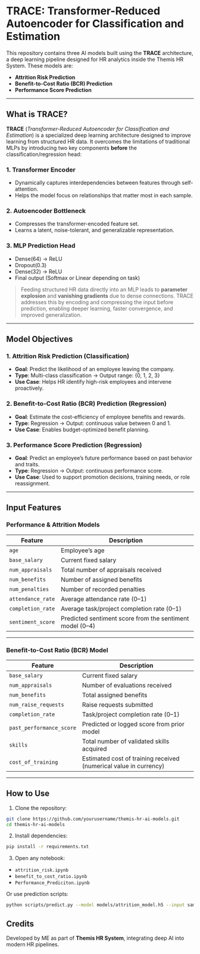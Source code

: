 # TRACE: Transformer-Reduced Autoencoder for Classification and Estimation

This repository contains three AI models built using the **TRACE** architecture, a deep learning pipeline designed for HR analytics inside the Themis HR System. These models are:

- **Attrition Risk Prediction**
- **Benefit-to-Cost Ratio (BCR) Prediction**
- **Performance Score Prediction**

---

## What is TRACE?

**TRACE** (*Transformer-Reduced Autoencoder for Classification and Estimation*) is a specialized deep learning architecture designed to improve learning from structured HR data. It overcomes the limitations of traditional MLPs by introducing two key components **before** the classification/regression head:

### 1. Transformer Encoder
- Dynamically captures interdependencies between features through self-attention.
- Helps the model focus on relationships that matter most in each sample.

### 2. Autoencoder Bottleneck
- Compresses the transformer-encoded feature set.
- Learns a latent, noise-tolerant, and generalizable representation.

### 3. MLP Prediction Head
- Dense(64) → ReLU  
- Dropout(0.3)  
- Dense(32) → ReLU  
- Final output (Softmax or Linear depending on task)

> Feeding structured HR data directly into an MLP leads to **parameter explosion** and **vanishing gradients** due to dense connections. TRACE addresses this by encoding and compressing the input before prediction, enabling deeper learning, faster convergence, and improved generalization.

---

## Model Objectives

### 1. Attrition Risk Prediction (Classification)
- **Goal**: Predict the likelihood of an employee leaving the company.
- **Type**: Multi-class classification → Output range: {0, 1, 2, 3}
- **Use Case**: Helps HR identify high-risk employees and intervene proactively.

### 2. Benefit-to-Cost Ratio (BCR) Prediction (Regression)
- **Goal**: Estimate the cost-efficiency of employee benefits and rewards.
- **Type**: Regression → Output: continuous value between 0 and 1.
- **Use Case**: Enables budget-optimized benefit planning.

### 3. Performance Score Prediction (Regression)
- **Goal**: Predict an employee’s future performance based on past behavior and traits.
- **Type**: Regression → Output: continuous performance score.
- **Use Case**: Used to support promotion decisions, training needs, or role reassignment.

---

## Input Features

### Performance & Attrition Models

| Feature            | Description                                                       |
|--------------------|-------------------------------------------------------------------|
| `age`              | Employee’s age                                                    |
| `base_salary`      | Current fixed salary                                              |
| `num_appraisals`   | Total number of appraisals received                               |
| `num_benefits`     | Number of assigned benefits                                       |
| `num_penalties`    | Number of recorded penalties                                      |
| `attendance_rate`  | Average attendance rate (0–1)                                     |
| `completion_rate`  | Average task/project completion rate (0–1)                        |
| `sentiment_score`  | Predicted sentiment score from the sentiment model (0–4)          |

---

### Benefit-to-Cost Ratio (BCR) Model

| Feature                 | Description                                                         |
|--------------------------|---------------------------------------------------------------------|
| `base_salary`            | Current fixed salary                                                |
| `num_appraisals`         | Number of evaluations received                                      |
| `num_benefits`           | Total assigned benefits                                             |
| `num_raise_requests`     | Raise requests submitted                                            |
| `completion_rate`        | Task/project completion rate (0–1)                                  |
| `past_performance_score` | Predicted or logged score from prior model                          |
| `skills`                 | Total number of validated skills acquired                           |
| `cost_of_training`       | Estimated cost of training received (numerical value in currency)   |

---

## How to Use

1. Clone the repository:
```bash
git clone https://github.com/yourusername/themis-hr-ai-models.git
cd themis-hr-ai-models
```

2. Install dependencies:
```bash
pip install -r requirements.txt
```

3. Open any notebook:
- `attrition_risk.ipynb`
- `benefit_to_cost_ratio.ipynb`
- `Performance_Prediciton.ipynb`

Or use prediction scripts:
```bash
python scripts/predict.py --model models/attrition_model.h5 --input sample_input.json
```


## Credits

Developed by ME as part of **Themis HR System**, integrating deep AI into modern HR pipelines.

